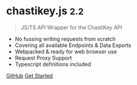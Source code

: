 # chastikey.js <small>2.2</small>

> JS/TS API Wrapper for the ChastiKey API

- No fussing writing requests from scratch
- Covering all available Endpoints & Data Exports
- Webpacked & ready for web browser use
- Request Proxy Support
- Typescript definitions included

[GitHub](https://github.com/ChastiKey/chastikey.js/)
[Get Started](#getting-started)